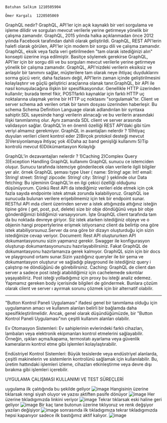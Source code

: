                                                                                   Batuhan Salkım 1210505904
                                                                                  Ömer Kargalı  1220505069
                                                                                  
GraphQL nedir?
GraphQL, API'ler için açık kaynaklı bir veri sorgulama ve işleme dilidir ve sorguları mevcut verilerle yerine getirmeye yönelik bir çalışma zamanıdır. GraphQL, 
2015 yılında halka açıklanmadan önce 2012 yılında Facebook tarafından dahili olarak geliştirildi.
GraphQL, REST API'lerin halefi olarak görülen, API'ler için modern bir sorgu dili ve çalışma zamanıdır.
GraphQL, eksik veya fazla veri getirilmeden "tam olarak istediğinizi alın" konsepti üzerine inşa edilmiştir.
Basitçe söylemek gerekirse GraphQL, API'ler için bir sorgu dili ve bu sorguları mevcut verilerle yerine getirmeye yönelik bir çalışma zamanıdır. GraphQL, API'nizdeki verilerin eksiksiz ve anlaşılır
bir tanımını sağlar, müşterilere tam olarak neye ihtiyaç duyduklarını sorma gücü verir, daha fazlasını değil, API'lerin zaman içinde geliştirilmesini kolaylaştırır ve güçlü geliştirici araçlarına 
olanak tanır.GraphQL, bir API ile nasıl konuşulacağına ilişkin bir spesifikasyondur. Genellikle HTTP üzerinden kullanılır; burada temel fikir, POSTfarklı kaynaklar için farklı HTTP uç noktalarına 
ulaşmak yerine bir HTTP uç noktasını "sorgulamak"tır.
Client ve server schema adı verilen ortak bir tanım dosyası üzerinden haberleşir.
Bu schema Schema Definition Language olarak adlandırılan bir syntaxa sahiptir.SDL sayesinde hangi verilerin alınacağı ve bu verilerin arasındaki ilişki tanımlanmış olur.
Aynı zamanda SDL client ve server arasında validasyon sağlar.
GraphQL’in en önemli özelliği REST API’daki gibi tüm veriyi almamız gerekmiyor.
GraphQL in avantajları nelerdir ?
1)İhtiyaç duyulan verileri client kontrol eder
2)Birçok protokol desteği mevcut
3)Versiyonlamaya ihtiyaç yok
4)Daha az band genişliği kullanımı
5)Tip kontrolü mevcut
6)Dökümantasyon Kolaylığı

GraphQL’in dezavantajları nelerdir ?
1)Caching
2)Complex Query
3)Exception Handling
GraphQL kullanımı
GraphQL sunucu ce istemciden oluşur.
Sunucu tarafında istemciye gönderilecek olan verilerle ilgili bilgiler yer alır.
örnek GraphQL şeması
type User {
  name: String!
  age: Int!
  email: String!
  street: String!
  zipcode: String!
  city: String!
}
şeklinde olur 
Data fetching: Bu işleminin GraphQL’in en ilgi çekici özelliği olduğunu düşünüyorum. Çünkü Rest API da istediğimiz verileri elde etmek için çok fazla sayıda endpointe istek atmak zorunda kalabiliyoruz. 
GraphQL ise sunucuda bulunan verilere erişebilmemiz için tek bir endpoint sunar. RESTful API ında client üzerinden server a istek attığınızda attığınız isteğin tipine göre ( get, post, put, delete) size 
bir obje döndüğünü veya bir obje gönderdiğimizi bildiğimizi varsayıyorum. İşte GraphQL client tarafında tam da bu noktada devreye giriyor. Siz istek atarken istediğiniz objeye ve o objenin hangi 
propertylerine erişmek istiyorsanız client da belirtip ona göre istek atabiliyorsunuz.Server da ona göre bir dizayn oluşturduğu için sizin istediğinize cevap veriyor.
Document: Rest API oluştururken API dokumantasyonunu sizin yapmanız gerekir. Swagger ile konfigurasyon oluşturup dokumantasyonunuzu hazırlayabilirsiniz. Fakat GraphQL de dokumantasyonu hazırlamanıza 
gerek kalmıyor. GraphiQL sizin için bir docs ve playground ortamı sunar.Sizin yazdığınız queryler ile bir şema ve dokumantasyon oluşturur ve sağladığı playground ile istediğiniz query i çalıştırıp ne 
döndüğünü de görebilirsiniz.
Caching: GraphQL de client dan server a sadece post isteği atabildiğimiz için cachelemede sıkıntılar yaşayabiliriz. Post isteği yolladığımız için proxy bu isteği analiz edemez. Yapmamız gereken body 
içerisinde bilgileri de göndermek. Bunlara çözüm olarak client ve server ı ayırmak sorunu çözmek için bir alternatif olabilir.

-----------------------------------------------------------------------------------------------------------------------------------------------------------------------------------------------------------

"Button Kontrol Paneli Uygulaması" ifadesi genel bir tanımlama olduğu için uygulamanın amacı ve kullanım alanları belirli bir bağlamda daha spesifikleştirilmelidir. 
Ancak, genel olarak düşündüğümüzde, bir "Button Kontrol Paneli Uygulaması"nın çeşitli kullanım alanları olabilir.

Ev Otomasyon Sistemleri:
Ev sahiplerinin evlerindeki farklı cihazları, lambaları veya elektronik ekipmanları kontrol etmelerini sağlayabilir. Örneğin, ışıkları açma/kapama, termostatı ayarlama veya güvenlik kameralarını 
kontrol etme gibi işlemleri kolaylaştırabilir.

Endüstriyel Kontrol Sistemleri:
Büyük tesislerde veya endüstriyel alanlarda, çeşitli makinelerin ve sistemlerin kontrolünü sağlamak için kullanılabilir. Bu, üretim hattındaki işlemleri izleme, cihazları etkinleştirme veya devre dışı 
bırakma gibi işlemleri içerebilir.

UYGULAMA ÇALIŞMASI KULLANIMI VE TEST SÜREÇLERİ

uygulama ilk çalıtığında bu şekilde geliyor 
![image](https://github.com/batuhansalkim/ButtonKontrolPaneliUygulamas-./assets/98403227/72a87d8b-4809-4ec2-9312-e33604cf283b)
Hangisinin üzerine tıklarsak rengi siyah oluyor ve yazısı aktiften pasife dönüyor
![image](https://github.com/batuhansalkim/ButtonKontrolPaneliUygulamas-./assets/98403227/41e334e9-00df-4559-9318-7e7d3f48b816)
Her üzerine tıkladıgımızda linkini veriyor
![image](https://github.com/batuhansalkim/ButtonKontrolPaneliUygulamas-./assets/98403227/0b909e70-e502-41b2-b598-54b19cd5893e)
Tekrar tıklarsak eski haline geri geliyor
![image](https://github.com/batuhansalkim/ButtonKontrolPaneliUygulamas-./assets/98403227/7e4fde14-9844-4001-b476-ec66be69bb36)
Bir kaç tane butonun üzerine tıklıyoruz ve renk değşiyor yazıları değişiyor 
![image](https://github.com/batuhansalkim/ButtonKontrolPaneliUygulamas-./assets/98403227/882c6bec-cf6f-46f0-9b29-1e9fb2abf358)
sonrasında ilk tıkladıgımıza tekrar tıkladıgımızda hepsi kapanıyor sadece ilk bastığımız aktif kalıyor.
![image](https://github.com/batuhansalkim/ButtonKontrolPaneliUygulamas-./assets/98403227/1b62c503-f7f4-4243-908e-5bd9f9b6a0de)

